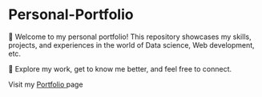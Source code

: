 # Personal-Portfolio

👋 Welcome to my personal portfolio! This repository showcases my skills, projects, and experiences in the world of Data science, Web development, etc. 

🚀 Explore my work, get to know me better, and feel free to connect.

Visit my <a href="vignesh227.github.io/Personal-Portfolio" target="_blank_"> Portfolio </a> page
